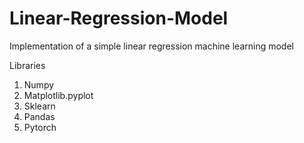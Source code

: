 # Linear-Regression-Model
Implementation of a simple linear regression machine learning model

Libraries
1. Numpy
2. Matplotlib.pyplot
3. Sklearn
4. Pandas
5. Pytorch

